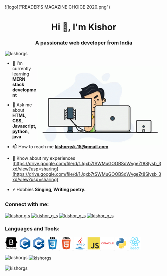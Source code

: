 ![logo]("READER'S MAGAZINE CHOICE 2020.png")


<h1 align="center">Hi 👋, I'm Kishor</h1>
<h3 align="center">A passionate web developer from India</h3>

<img align="right" alt="Coding" width="400" src="programmer.gif" style="transform:translateY(50px)">

<p align="left"> <img src="https://komarev.com/ghpvc/?username=kishorgs&label=Profile%20views&color=0e75b6&style=flat" alt="kishorgs" /> </p>

- 🌱 I’m currently learning **MERN stack development**

- 💬 Ask me about **HTML, CSS, Javascript, python, java**

- 📫 How to reach me **kishorgsk.15@gmail.com**

- 📄 Know about my experiences [https://drive.google.com/file/d/1Jqxb7tSWMuGOOBSdWvgeZt8Slysb_3xd/view?usp=sharing](https://drive.google.com/file/d/1Jqxb7tSWMuGOOBSdWvgeZt8Slysb_3xd/view?usp=sharing)

- ⚡ Hobbies **Singing, Writing poetry.**

<h3 align="left">Connect with me:</h3>
<p align="left">
<a href="https://linkedin.com/in/kishor g s" target="blank"><img align="center" src="https://raw.githubusercontent.com/rahuldkjain/github-profile-readme-generator/master/src/images/icons/Social/linked-in-alt.svg" alt="kishor g s" height="30" width="40" /></a>
<a href="https://fb.com/kishor_g_s" target="blank"><img align="center" src="https://raw.githubusercontent.com/rahuldkjain/github-profile-readme-generator/master/src/images/icons/Social/facebook.svg" alt="kishor_g_s" height="30" width="40" /></a>
<a href="https://instagram.com/kishor_g_s" target="blank"><img align="center" src="https://raw.githubusercontent.com/rahuldkjain/github-profile-readme-generator/master/src/images/icons/Social/instagram.svg" alt="kishor_g_s" height="30" width="40" /></a>
<a href="https://www.leetcode.com/kishor_g_s" target="blank"><img align="center" src="https://raw.githubusercontent.com/rahuldkjain/github-profile-readme-generator/master/src/images/icons/Social/leet-code.svg" alt="kishor_g_s" height="30" width="40" /></a>
</p>


<h3 align="left">Languages and Tools:</h3>
<p align="left"> <a href="https://getbootstrap.com" target="_blank" rel="noreferrer"> <img src="https://raw.githubusercontent.com/devicons/devicon/master/icons/bootstrap/bootstrap-plain-wordmark.svg" alt="bootstrap" width="40" height="40"/> </a> <a href="https://www.cprogramming.com/" target="_blank" rel="noreferrer"> <img src="https://raw.githubusercontent.com/devicons/devicon/master/icons/c/c-original.svg" alt="c" width="40" height="40"/> </a> <a href="https://www.w3schools.com/cpp/" target="_blank" rel="noreferrer"> <img src="https://raw.githubusercontent.com/devicons/devicon/master/icons/cplusplus/cplusplus-original.svg" alt="cplusplus" width="40" height="40"/> </a> <a href="https://www.w3schools.com/css/" target="_blank" rel="noreferrer"> <img src="https://raw.githubusercontent.com/devicons/devicon/master/icons/css3/css3-original-wordmark.svg" alt="css3" width="40" height="40"/> </a> <a href="https://www.w3.org/html/" target="_blank" rel="noreferrer"> <img src="https://raw.githubusercontent.com/devicons/devicon/master/icons/html5/html5-original-wordmark.svg" alt="html5" width="40" height="40"/> </a> <a href="https://www.java.com" target="_blank" rel="noreferrer"> <img src="https://raw.githubusercontent.com/devicons/devicon/master/icons/java/java-original.svg" alt="java" width="40" height="40"/> </a> <a href="https://developer.mozilla.org/en-US/docs/Web/JavaScript" target="_blank" rel="noreferrer"> <img src="https://raw.githubusercontent.com/devicons/devicon/master/icons/javascript/javascript-original.svg" alt="javascript" width="40" height="40"/> </a> <a href="https://www.oracle.com/" target="_blank" rel="noreferrer"> <img src="https://raw.githubusercontent.com/devicons/devicon/master/icons/oracle/oracle-original.svg" alt="oracle" width="40" height="40"/> </a> <a href="https://www.python.org" target="_blank" rel="noreferrer"> <img src="https://raw.githubusercontent.com/devicons/devicon/master/icons/python/python-original.svg" alt="python" width="40" height="40"/> </a> <a href="https://reactjs.org/" target="_blank" rel="noreferrer"> <img src="https://raw.githubusercontent.com/devicons/devicon/master/icons/react/react-original-wordmark.svg" alt="react" width="40" height="40"/> </a> </p>

<p><img align="left" src="https://github-readme-stats.vercel.app/api/top-langs?username=kishorgs&show_icons=true&locale=en&layout=compact" alt="kishorgs" /></p>

<p>&nbsp;<img align="center" src="https://github-readme-stats.vercel.app/api?username=kishorgs&show_icons=true&locale=en" alt="kishorgs" /></p>

<p><img align="center" src="https://github-readme-streak-stats.herokuapp.com/?user=kishorgs&" alt="kishorgs" /></p>
